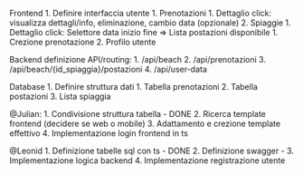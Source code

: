 
Frontend
	1. Definire interfaccia utente
		1. Prenotazioni
			1. Dettaglio click: visualizza dettagli/info, eliminazione, cambio data (opzionale)
		2. Spiaggie 
			1. Dettaglio click: Selettore data inizio fine => Lista postazioni disponibile
				1. Crezione prenotazione
	2. Profilo utente

Backend definizione API/routing:
	1. /api/beach
	2. /api/prenotazioni
	3. /api/beach/{id_spiaggia}/postazioni
	4. /api/user-data

Database
	1. Definire struttura dati
		1. Tabella prenotazioni
		2. Tabella postazioni
		3. Lista spiaggia

@Julian:
	1. Condivisione struttura tabella - DONE
	2. Ricerca template frontend (decidere se web o mobile)
	3. Adattamento e crezione template effettivo
	4. Implementazione login frontend in ts

@Leonid
	1. Definizione tabelle sql con ts - DONE
	2. Definizione swagger - 
	3. Implementazione logica backend
	4. Implementazione registrazione utente